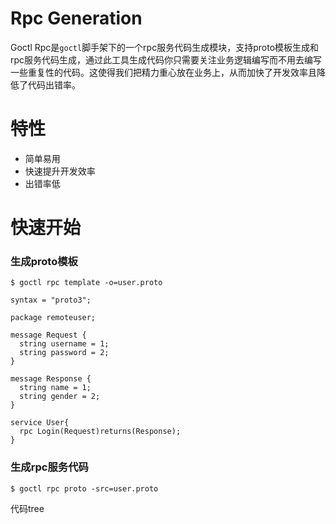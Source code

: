 # Rpc Generation
Goctl Rpc是`goctl`脚手架下的一个rpc服务代码生成模块，支持proto模板生成和rpc服务代码生成，通过此工具生成代码你只需要关注业务逻辑编写而不用去编写一些重复性的代码。这使得我们把精力重心放在业务上，从而加快了开发效率且降低了代码出错率。

# 特性
* 简单易用
* 快速提升开发效率
* 出错率低

# 快速开始

### 生成proto模板

```shell script
$ goctl rpc template -o=user.proto
```

```golang
syntax = "proto3";

package remoteuser;

message Request {
  string username = 1;
  string password = 2;
}

message Response {
  string name = 1;
  string gender = 2;
}

service User{
  rpc Login(Request)returns(Response);
}
```
### 生成rpc服务代码

```
$ goctl rpc proto -src=user.proto
```

代码tree

```
```